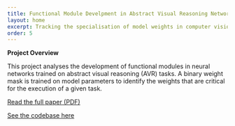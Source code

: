```yaml
---
title: Functional Module Develpment in Abstract Visual Reasoning Networks
layout: home
excerpt: Tracking the specialisation of model weights in computer vision networks (undergraduate dissertation)
order: 5
---
```



**Project Overview**

This project analyses the development of functional modules in neural networks trained on abstract visual reasoning (AVR) tasks. A binary weight mask is trained on model parameters to identify the weights that are critical for the execution of a given task. 


[Read the full paper (PDF)](/assets/docs/functional_modules.pdf)

[See the codebase here](https://github.com/IyngkarranKumar/AVR-functional-modularity/tree/main)

